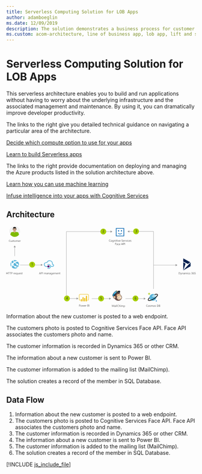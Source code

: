 ```yaml
---
title: Serverless Computing Solution for LOB Apps
author: adamboeglin
ms.date: 12/09/2019
description: The solution demonstrates a business process for customer onboarding. This serverless architecture enables you to build and run applications without having to worry about the underlying infrastructure and the associated management and maintenance. By using it, you can dramatically improve developer productivity.
ms.custom: acom-architecture, line of business app, lob app, lift and shift cloud strategy, cloud migration, cloud innovation, lift and shift solution, lift and shift strategy, interactive-diagram
---
```

# Serverless Computing Solution for LOB Apps

This serverless architecture enables you to build and run applications without having to worry about the underlying infrastructure and the associated management and maintenance. By using it, you can dramatically improve developer productivity.


The links to the right give you detailed technical guidance on navigating a particular area of the architecture.

[Decide which compute option to use for your apps](https://docs.microsoft.com/en-us/azure/architecture/guide/technology-choices/compute-overview/)

[Learn to build Serverless apps](https://docs.microsoft.com/en-us/azure/azure-functions/)


The links to the right provide documentation on deploying and managing the Azure products listed in the solution architecture above.

[Learn how you can use machine learning](https://docs.microsoft.com/en-us/azure/machine-learning/preview/)

[Infuse intelligence into your apps with Cognitive Services](https://docs.microsoft.com/en-us/azure/#pivot=products&panel=cognitive)


## Architecture

<svg class="architecture-diagram" aria-labelledby="onboarding-customers-with-a-cloud-native-serverless-architecture" height="405" viewbox="0 0 942 405" width="942" xmlns="https://www.w3.org/2000/svg"><title id="onboarding-customers-with-a-cloud-native-serverless-architecture">Customer onboarding process powered by a serverless architecture</title><desc>This serverless architecture enables you to build and run applications without having to worry about the underlying infrastructure and the associated management and maintenance. By using it, you can dramatically improve developer productivity.</desc><g fill="none" fill-rule="evenodd"><path d="M46.9653 105.8066l-5.235-9.067-5.237 9.067h4.487v43.143h1.5v-43.143z" fill="#969696"></path><path d="M6.2208 229.4976v4.299h-5.072v-4.299h-1.149v9.803h1.149v-4.471h5.072v4.471h1.148v-9.803zM15.7363 230.5366h-2.83v8.764h-1.149v-8.764h-2.823v-1.039h6.802zM23.3232 230.5366h-2.83v8.764h-1.149v-8.764h-2.823v-1.039h6.802zM26.0098 230.5366v4.02h1.203c.793 0 1.398-.182 1.815-.544.417-.362.626-.874.626-1.535 0-1.294-.766-1.941-2.297-1.941h-1.347zm0 5.059v3.705h-1.148v-9.803h2.693c1.048 0 1.86.255 2.437.766.577.51.865 1.23.865 2.16 0 .929-.321 1.691-.961 2.283-.64.592-1.505.889-2.594.889h-1.292zM40.0371 233.435c-.196-.15-.479-.226-.848-.226-.478 0-.878.226-1.199.677-.322.451-.482 1.067-.482 1.846v3.568h-1.121v-7h1.121v1.443h.027c.16-.493.403-.876.731-1.152.329-.276.695-.414 1.101-.414.292 0 .515.032.67.096v1.162zM45.3535 235.1303c-.004-.647-.161-1.151-.468-1.511-.308-.36-.735-.54-1.282-.54-.529 0-.978.189-1.347.568-.369.378-.597.872-.683 1.483h3.78zm1.148.95h-4.942c.018.779.228 1.381.629 1.805.401.424.953.636 1.654.636.789 0 1.513-.26 2.174-.78v1.053c-.615.447-1.429.67-2.44.67-.989 0-1.766-.318-2.331-.954-.565-.635-.848-1.53-.848-2.683 0-1.089.309-1.976.926-2.662.618-.686 1.384-1.029 2.301-1.029.916 0 1.624.296 2.125.889.502.592.752 1.415.752 2.467v.588zM53.0508 236.1489v-1.019c0-.574-.188-1.059-.564-1.456-.376-.396-.853-.594-1.432-.594-.674 0-1.208.249-1.6.748-.392.499-.588 1.202-.588 2.109 0 .807.189 1.439.568 1.897.378.458.866.687 1.463.687.656 0 1.179-.225 1.569-.673.389-.449.584-1.015.584-1.699zm1.121 6.371h-1.121v-4.423h-.027c-.488.912-1.285 1.367-2.393 1.367-.879 0-1.585-.313-2.116-.94-.53-.626-.796-1.479-.796-2.56 0-1.162.291-2.09.875-2.785.583-.695 1.367-1.043 2.352-1.043.957 0 1.649.379 2.078 1.135h.027v-.971h1.121v10.22zM62.1016 239.3003h-1.121v-1.107h-.027c-.465.847-1.185 1.271-2.161 1.271-1.668 0-2.502-.994-2.502-2.98v-4.184h1.115v4.006c0 1.476.565 2.215 1.695 2.215.547 0 .997-.202 1.35-.605.353-.404.53-.931.53-1.583v-4.033h1.121v7zM68.8418 235.1303c-.004-.647-.161-1.151-.468-1.511-.308-.36-.735-.54-1.282-.54-.529 0-.978.189-1.347.568-.369.378-.597.872-.683 1.483h3.78zm1.148.95h-4.942c.018.779.228 1.381.629 1.805.401.424.953.636 1.654.636.789 0 1.513-.26 2.174-.78v1.053c-.615.447-1.429.67-2.44.67-.989 0-1.766-.318-2.331-.954-.565-.635-.848-1.53-.848-2.683 0-1.089.309-1.976.926-2.662.618-.686 1.384-1.029 2.301-1.029.916 0 1.624.296 2.125.889.502.592.752 1.415.752 2.467v.588zM71.2617 239.0473v-1.203c.611.451 1.283.677 2.017.677.984 0 1.476-.328 1.476-.985 0-.187-.042-.345-.126-.475-.085-.13-.199-.245-.342-.345-.144-.1-.312-.19-.506-.27-.194-.08-.402-.163-.625-.25-.311-.123-.582-.247-.817-.372-.235-.126-.431-.267-.588-.424-.157-.157-.276-.336-.356-.537-.079-.2-.119-.435-.119-.704 0-.328.075-.618.225-.871.151-.253.351-.465.602-.636.25-.171.536-.3.858-.386.321-.087.653-.13.994-.13.606 0 1.149.105 1.627.314v1.135c-.515-.337-1.107-.506-1.777-.506-.21 0-.399.024-.567.072-.169.048-.314.115-.434.202-.121.086-.215.19-.281.311-.066.12-.099.254-.099.4 0 .182.033.335.099.458s.163.232.291.328c.127.095.282.182.465.259.182.078.389.162.622.253.31.119.588.241.834.366.246.126.455.267.629.424.173.157.306.338.399.543.094.206.141.449.141.732 0 .346-.077.647-.229.902-.153.256-.357.468-.612.636-.256.168-.55.294-.882.376-.333.082-.681.123-1.046.123-.72 0-1.344-.139-1.873-.417M80.873 239.2319c-.264.146-.613.219-1.046.219-1.226 0-1.839-.684-1.839-2.051v-4.143h-1.203v-.957h1.203v-1.709l1.121-.362v2.071h1.764v.957h-1.764v3.945c0 .469.08.804.24 1.005.159.2.423.3.793.3.282 0 .526-.077.731-.232v.957zM169.0093 235.52l-1.538-4.177c-.05-.136-.1-.355-.15-.656h-.028c-.045.278-.098.497-.157.656l-1.524 4.177h3.397zm2.687 3.78h-1.272l-1.039-2.748h-4.156l-.978 2.748h-1.278l3.76-9.802h1.189l3.774 9.802zM174.2866 230.5366v4.02h1.203c.793 0 1.398-.182 1.815-.544.417-.362.626-.874.626-1.535 0-1.294-.766-1.941-2.297-1.941h-1.347zm0 5.059v3.705h-1.148v-9.803h2.693c1.048 0 1.86.255 2.437.766.577.51.865 1.23.865 2.16 0 .929-.321 1.691-.961 2.283-.64.592-1.505.889-2.594.889h-1.292zM180.979 239.3h1.148v-9.803h-1.148zM198.3286 239.3003h-1.121v-4.02c0-.774-.12-1.335-.359-1.681-.239-.346-.642-.52-1.207-.52-.478 0-.885.219-1.22.657-.335.437-.502.961-.502 1.572v3.992h-1.121v-4.156c0-1.377-.531-2.065-1.593-2.065-.492 0-.898.206-1.217.619-.319.413-.478.949-.478 1.61v3.992h-1.121v-7h1.121v1.107h.027c.497-.847 1.221-1.271 2.174-1.271.478 0 .895.133 1.251.4.355.266.599.616.731 1.049.52-.966 1.295-1.449 2.324-1.449 1.541 0 2.311.95 2.311 2.851v4.313zM204.3374 235.7593l-1.688.232c-.52.073-.912.202-1.176.387-.264.184-.397.511-.397.981 0 .341.122.621.366.837.244.216.568.325.974.325.556 0 1.015-.195 1.378-.585.362-.389.543-.883.543-1.48v-.697zm1.121 3.541h-1.121v-1.094h-.027c-.488.839-1.206 1.258-2.154 1.258-.697 0-1.243-.184-1.637-.554-.394-.369-.591-.859-.591-1.469 0-1.308.77-2.069 2.31-2.284l2.099-.294c0-1.189-.481-1.784-1.442-1.784-.844 0-1.604.287-2.284.862v-1.149c.688-.437 1.481-.656 2.379-.656 1.645 0 2.468.871 2.468 2.611v4.553zM213.3813 239.3003h-1.121v-3.992c0-1.486-.543-2.229-1.627-2.229-.561 0-1.024.211-1.391.633-.367.421-.55.953-.55 1.596v3.992h-1.122v-7h1.122v1.162h.027c.529-.884 1.294-1.326 2.297-1.326.765 0 1.351.247 1.757.742.405.494.608 1.209.608 2.143v4.279zM219.3833 235.7593l-1.688.232c-.52.073-.912.202-1.176.387-.264.184-.397.511-.397.981 0 .341.122.621.366.837.244.216.568.325.974.325.556 0 1.015-.195 1.378-.585.362-.389.543-.883.543-1.48v-.697zm1.121 3.541h-1.121v-1.094h-.027c-.488.839-1.206 1.258-2.154 1.258-.697 0-1.243-.184-1.637-.554-.394-.369-.591-.859-.591-1.469 0-1.308.77-2.069 2.31-2.284l2.099-.294c0-1.189-.481-1.784-1.442-1.784-.844 0-1.604.287-2.284.862v-1.149c.688-.437 1.481-.656 2.379-.656 1.645 0 2.468.871 2.468 2.611v4.553zM227.4702 236.1352v-1.032c0-.556-.188-1.032-.564-1.429-.376-.396-.844-.595-1.405-.595-.693 0-1.235.252-1.627.756-.392.503-.588 1.209-.588 2.115 0 .78.188 1.403.564 1.87.376.467.874.701 1.494.701.629 0 1.141-.223 1.535-.67.394-.447.591-1.019.591-1.716zm1.121 2.604c0 2.571-1.23 3.856-3.691 3.856-.866 0-1.623-.164-2.27-.492v-1.121c.789.437 1.541.656 2.256.656 1.723 0 2.584-.916 2.584-2.748v-.766h-.027c-.534.893-1.336 1.34-2.407 1.34-.87 0-1.571-.311-2.102-.933-.53-.622-.796-1.457-.796-2.505 0-1.19.286-2.136.858-2.837.572-.702 1.354-1.053 2.348-1.053.943 0 1.643.378 2.099 1.135h.027v-.971h1.121v6.439zM235.3384 235.1303c-.004-.647-.161-1.151-.468-1.511-.308-.36-.735-.54-1.282-.54-.529 0-.978.189-1.347.568-.369.378-.597.872-.683 1.483h3.78zm1.148.95h-4.942c.018.779.228 1.381.629 1.805.401.424.953.636 1.654.636.789 0 1.513-.26 2.174-.78v1.053c-.615.447-1.429.67-2.44.67-.989 0-1.766-.318-2.331-.954-.565-.635-.848-1.53-.848-2.683 0-1.089.309-1.976.926-2.662.618-.686 1.384-1.029 2.301-1.029.916 0 1.624.296 2.125.889.502.592.752 1.415.752 2.467v.588zM248.1216 239.3003h-1.121v-4.02c0-.774-.12-1.335-.359-1.681-.239-.346-.642-.52-1.207-.52-.478 0-.885.219-1.22.657-.335.437-.502.961-.502 1.572v3.992h-1.121v-4.156c0-1.377-.531-2.065-1.593-2.065-.492 0-.898.206-1.217.619-.319.413-.478.949-.478 1.61v3.992h-1.121v-7h1.121v1.107h.027c.497-.847 1.221-1.271 2.174-1.271.478 0 .895.133 1.251.4.355.266.599.616.731 1.049.52-.966 1.295-1.449 2.324-1.449 1.541 0 2.311.95 2.311 2.851v4.313zM254.7183 235.1303c-.004-.647-.161-1.151-.468-1.511-.308-.36-.735-.54-1.282-.54-.529 0-.978.189-1.347.568-.369.378-.597.872-.683 1.483h3.78zm1.148.95h-4.942c.018.779.228 1.381.629 1.805.401.424.953.636 1.654.636.789 0 1.513-.26 2.174-.78v1.053c-.615.447-1.429.67-2.44.67-.989 0-1.766-.318-2.331-.954-.565-.635-.848-1.53-.848-2.683 0-1.089.309-1.976.926-2.662.618-.686 1.384-1.029 2.301-1.029.916 0 1.624.296 2.125.889.502.592.752 1.415.752 2.467v.588zM263.3726 239.3003h-1.121v-3.992c0-1.486-.543-2.229-1.627-2.229-.561 0-1.024.211-1.391.633-.367.421-.55.953-.55 1.596v3.992h-1.122v-7h1.122v1.162h.027c.529-.884 1.294-1.326 2.297-1.326.765 0 1.351.247 1.757.742.405.494.608 1.209.608 2.143v4.279zM268.7319 239.2319c-.264.146-.613.219-1.046.219-1.226 0-1.839-.684-1.839-2.051v-4.143h-1.203v-.957h1.203v-1.709l1.121-.362v2.071h1.764v.957h-1.764v3.945c0 .469.08.804.24 1.005.159.2.423.3.793.3.282 0 .526-.077.731-.232v.957z" fill="#525252"></path><path d="M54.5518 206.769c-3.796 2.95-8.42 4.417-12.819 4.417-6.314 0-12.612-2.934-16.597-8.195-7.143-9.248-5.469-22.48 3.778-29.416 3.779-2.933 8.403-4.399 12.819-4.399 6.298 0 12.594 2.933 16.597 8.177 7.143 9.248 5.451 22.48-3.778 29.416" fill="#59B4D9"></path><path d="M50.5483 193.9502c1.691 1.898 4.417 2.312 6.521.845 0-.206 0-.206.208-.414 2.105 1.467 3.364 2.519 4.192 2.934.225-.622.432-1.261.639-1.674-.846-.639-2.105-1.691-3.572-2.95.414-1.467.207-2.933-.638-4.4-1.467-1.691-3.986-2.105-5.883-1.052-2.088-1.898-4.607-4.209-6.918-6.522 7.555-4.192 13.024-3.571 13.024-3.571-.844-1.259-1.896-2.311-2.949-3.14-3.364-.431-8.401-.431-14.078 2.519-1.881-1.898-3.778-4.003-5.884-6.314-.828.224-1.88.637-2.725 1.052 1.466 2.312 3.364 4.831 5.676 7.143-1.898 1.483-4.003 3.157-5.884 5.055-.207.413-.43.621-.637.828-1.26-.207-2.312-.207-3.572.224-1.88-4.002-1.673-7.367-1.466-9.041-.846.846-1.467 1.674-2.105 2.727-.621 2.105-.621 5.037.845 8.401-1.69 2.312-1.898 5.469 0 7.781 0 .208.207.414.414.621-.828 2.536-1.259 5.055-1.259 7.367.207.207.207.414.431.622 1.035 1.259 2.312 2.518 3.348 3.364 0-2.312.223-5.676 1.483-9.455 1.053 0 2.088-.207 2.933-.638.638.638 1.259 1.053 1.69 1.484 2.089 1.673 4.193 2.933 6.297 3.985-.206 1.052 0 2.105.622 2.95 1.483 1.881 4.209 2.088 5.883.828.431-.414.845-.621 1.052-1.052 3.158.638 6.09.845 8.195.845.431 0 1.898-2.105 2.743-3.364-1.276.207-5.262.845-10.3-.621-.207-.638-.43-1.26-.845-1.691-1.258-1.88-3.778-2.088-5.468-1.052-1.882-.828-3.779-2.088-5.867-3.779-.223-.206-.638-.621-1.052-.845 1.26-1.881 1.26-4.399.207-6.297.207-.414.622-.621.845-.846 1.881-1.673 3.779-3.139 5.452-4.399l-.206-.207.206.207c2.519 2.519 5.469 4.831 7.988 6.711-.639 1.484-.639 3.365.414 4.831" fill="#FFF"></path><path d="M207.3848 199.1054h-8.9c-4.4 0-8-3.6-8-8.1s3.4-8.1 8-8.1c.799 0 1.7.2 2.7.3l1.7.5.5-1.7c1.6-5.2 6.6-8.4 12.3-8.4 6.9 0 12.2 5.3 12.2 12.2 0 1.1-.2 2.2-.5 3.3l-.7 2.5 2.7-.3h.5c2 0 3.6 1.7 3.6 3.6 0 1.9-1.4 3.3-3.1 3.6h-8.9c-.3-2.5-1.6-4.7-3.3-6.4-2.2-2.2-5.2-3.5-8.3-3.5-2.2 0-4.4.6-6.101 1.7l1.901 3c1.4-.8 2.8-1.1 4.4-1.1 2.199 0 4.4.8 5.8 2.5 1.6 1.6 2.5 3.6 2.5 5.8 0 2.2-.8 4.4-2.5 5.8-1.601 1.7-3.601 2.5-5.8 2.5-1.6 0-3.1-.5-4.4-1.4l-1.901 3c1.901 1.1 4.101 1.9 6.101 1.9 3.1 0 6.1-1.1 8.3-3.4 1.9-1.9 3-4.4 3.3-7h9.299c3.601-.3 6.301-3.4 6.301-7.2 0-3-2.801-5.8-6.1-6.4.2-.6.2-.9.2-1.9 0-8.8-6.2-15.8-16.1-15.8-6.301 0-11.9 3.6-14.2 9.4-.8 0-1.4-.3-2.3-.3-6.5-.1-11.7 4.9-11.7 11.3 0 6.3 5.2 11.3 11.399 11.3h9.801l-.7-3.2z" fill="#59B4D9"></path><path d="M209.6846 194.8056c3.093 0 5.6 2.507 5.6 5.6 0 3.093-2.507 5.6-5.6 5.6-3.093 0-5.6-2.507-5.6-5.6 0-3.093 2.507-5.6 5.6-5.6" fill="#68217A"></path><path d="M517.9858 76.9262c-.725.383-1.627.574-2.707.574-1.395 0-2.511-.449-3.35-1.346-.838-.898-1.257-2.076-1.257-3.535 0-1.568.471-2.834 1.415-3.8.943-.967 2.139-1.45 3.588-1.45.93 0 1.7.135 2.311.404v1.223c-.702-.392-1.477-.588-2.324-.588-1.126 0-2.038.376-2.738 1.128-.7.752-1.049 1.757-1.049 3.015 0 1.194.327 2.146.981 2.854.653.709 1.511 1.063 2.573 1.063.985 0 1.837-.219 2.557-.656v1.114zM522.8394 71.1157c-.72 0-1.29.245-1.709.735-.419.49-.629 1.165-.629 2.027 0 .829.212 1.483.636 1.962.424.478.991.717 1.702.717.725 0 1.282-.234 1.671-.704.39-.469.585-1.137.585-2.003 0-.875-.195-1.549-.585-2.023-.389-.474-.946-.711-1.671-.711m-.082 6.385c-1.035 0-1.86-.327-2.478-.981-.618-.654-.926-1.521-.926-2.601 0-1.176.321-2.095.964-2.755.642-.661 1.51-.991 2.604-.991 1.043 0 1.858.321 2.444.964.585.642.878 1.533.878 2.672 0 1.117-.315 2.011-.946 2.683-.632.673-1.478 1.009-2.54 1.009M532.8882 74.1714v-1.032c0-.556-.188-1.032-.564-1.429-.376-.396-.844-.595-1.405-.595-.693 0-1.235.252-1.627.756-.392.503-.588 1.209-.588 2.115 0 .78.188 1.403.564 1.87.376.467.874.701 1.494.701.629 0 1.141-.223 1.535-.67.394-.447.591-1.019.591-1.716zm1.121 2.604c0 2.571-1.23 3.856-3.691 3.856-.866 0-1.623-.164-2.27-.492v-1.121c.789.437 1.541.656 2.256.656 1.723 0 2.584-.916 2.584-2.748v-.766h-.027c-.534.893-1.336 1.34-2.407 1.34-.87 0-1.571-.311-2.102-.933-.53-.622-.796-1.457-.796-2.505 0-1.19.286-2.136.858-2.837.572-.702 1.354-1.053 2.348-1.053.943 0 1.643.378 2.099 1.135h.027v-.971h1.121v6.439zM542.0894 77.3364h-1.121v-3.992c0-1.486-.543-2.229-1.627-2.229-.561 0-1.024.211-1.391.633-.367.421-.55.953-.55 1.596v3.992h-1.122v-7h1.122v1.162h.027c.529-.884 1.294-1.326 2.297-1.326.765 0 1.351.247 1.757.742.405.494.608 1.209.608 2.143v4.279zM544.202 77.336h1.121v-7h-1.121v7zm.574-8.777c-.201 0-.372-.068-.513-.205-.141-.137-.212-.31-.212-.52 0-.209.071-.383.212-.523.141-.139.312-.208.513-.208.205 0 .379.069.523.208.143.14.215.314.215.523 0 .201-.072.372-.215.513-.144.141-.318.212-.523.212zM550.8394 77.268c-.264.146-.613.219-1.046.219-1.226 0-1.839-.684-1.839-2.051v-4.143h-1.203v-.957h1.203v-1.709l1.121-.362v2.071h1.764v.957h-1.764v3.945c0 .469.08.804.24 1.005.159.2.423.3.793.3.282 0 .526-.077.731-.232v.957zM552.337 77.336h1.121v-7h-1.121v7zm.574-8.777c-.201 0-.372-.068-.513-.205-.141-.137-.212-.31-.212-.52 0-.209.071-.383.212-.523.141-.139.312-.208.513-.208.205 0 .379.069.523.208.143.14.215.314.215.523 0 .201-.072.372-.215.513-.144.141-.318.212-.523.212zM561.23 70.3364l-2.789 7h-1.101l-2.652-7h1.23l1.778 5.086c.132.373.214.7.246.977h.027c.046-.351.119-.667.219-.95l1.859-5.113h1.183zM566.8408 73.1665c-.004-.647-.161-1.151-.468-1.511-.308-.36-.735-.54-1.282-.54-.529 0-.978.189-1.347.568-.369.378-.597.872-.683 1.483h3.78zm1.148.95h-4.942c.018.779.228 1.381.629 1.805.401.424.953.636 1.654.636.789 0 1.513-.26 2.174-.78v1.053c-.615.447-1.429.67-2.44.67-.989 0-1.766-.318-2.331-.954-.565-.635-.848-1.53-.848-2.683 0-1.089.309-1.976.926-2.662.618-.686 1.384-1.029 2.301-1.029.916 0 1.624.296 2.125.889.502.592.752 1.415.752 2.467v.588zM573.2119 76.9399v-1.354c.155.137.341.26.557.37.216.109.444.201.684.276.239.076.479.134.721.175.242.041.465.061.67.061.706 0 1.234-.131 1.582-.393.349-.262.523-.639.523-1.131 0-.264-.058-.495-.174-.691-.116-.195-.277-.375-.482-.536-.205-.162-.448-.317-.728-.465-.28-.148-.582-.304-.906-.468-.342-.174-.66-.349-.957-.527-.296-.177-.553-.373-.772-.588-.219-.214-.391-.457-.516-.728-.126-.271-.188-.588-.188-.953 0-.447.098-.835.294-1.166.195-.33.453-.602.772-.817.319-.214.683-.373 1.09-.478.408-.105.824-.157 1.248-.157.966 0 1.67.116 2.112.348v1.292c-.578-.401-1.322-.601-2.228-.601-.251 0-.502.026-.752.078-.251.053-.474.138-.67.257-.196.118-.356.271-.479.458s-.184.414-.184.683c0 .251.047.468.14.65.093.182.231.348.414.499.182.15.404.296.666.437.262.141.564.297.906.465.351.173.683.356.998.547.314.191.59.403.827.636.237.232.425.489.564.772.139.283.208.606.208.971 0 .483-.094.892-.283 1.227-.189.335-.445.607-.766.817-.321.209-.691.361-1.111.454-.419.094-.861.141-1.326.141-.155 0-.346-.013-.574-.038-.228-.025-.461-.062-.697-.109-.237-.048-.462-.107-.674-.178-.212-.071-.382-.15-.509-.236M585.4346 73.1665c-.004-.647-.161-1.151-.468-1.511-.308-.36-.735-.54-1.282-.54-.529 0-.978.189-1.347.568-.369.378-.597.872-.683 1.483h3.78zm1.148.95h-4.942c.018.779.228 1.381.629 1.805.401.424.953.636 1.654.636.789 0 1.513-.26 2.174-.78v1.053c-.615.447-1.429.67-2.44.67-.989 0-1.766-.318-2.331-.954-.565-.635-.848-1.53-.848-2.683 0-1.089.309-1.976.926-2.662.618-.686 1.384-1.029 2.301-1.029.916 0 1.624.296 2.125.889.502.592.752 1.415.752 2.467v.588zM591.9287 71.4712c-.196-.15-.479-.226-.848-.226-.478 0-.878.226-1.199.677-.322.451-.482 1.067-.482 1.846v3.568h-1.121v-7h1.121v1.443h.027c.16-.493.403-.876.731-1.152.329-.276.695-.414 1.101-.414.292 0 .515.032.67.096v1.162zM599.2085 70.3364l-2.789 7h-1.101l-2.652-7h1.23l1.778 5.086c.132.373.214.7.246.977h.027c.046-.351.119-.667.219-.95l1.859-5.113h1.183zM600.412 77.336h1.121v-7h-1.121v7zm.574-8.777c-.201 0-.372-.068-.513-.205-.141-.137-.212-.31-.212-.52 0-.209.071-.383.212-.523.141-.139.312-.208.513-.208.205 0 .379.069.523.208.143.14.215.314.215.523 0 .201-.072.372-.215.513-.144.141-.318.212-.523.212zM608.5737 77.0151c-.538.324-1.176.485-1.914.485-.998 0-1.804-.324-2.417-.974-.612-.649-.919-1.491-.919-2.526 0-1.152.331-2.079.991-2.778.661-.7 1.543-1.05 2.646-1.05.615 0 1.157.114 1.627.342v1.148c-.52-.364-1.076-.546-1.668-.546-.716 0-1.303.256-1.761.769-.458.512-.687 1.186-.687 2.02 0 .82.216 1.467.646 1.941.431.474 1.009.711 1.733.711.611 0 1.185-.203 1.723-.608v1.066zM614.7466 73.1665c-.004-.647-.161-1.151-.468-1.511-.308-.36-.735-.54-1.282-.54-.529 0-.978.189-1.347.568-.369.378-.597.872-.683 1.483h3.78zm1.148.95h-4.942c.018.779.228 1.381.629 1.805.401.424.953.636 1.654.636.789 0 1.513-.26 2.174-.78v1.053c-.615.447-1.429.67-2.44.67-.989 0-1.766-.318-2.331-.954-.565-.635-.848-1.53-.848-2.683 0-1.089.309-1.976.926-2.662.618-.686 1.384-1.029 2.301-1.029.916 0 1.624.296 2.125.889.502.592.752 1.415.752 2.467v.588zM617.1665 77.0835v-1.203c.611.451 1.283.677 2.017.677.984 0 1.476-.328 1.476-.985 0-.187-.042-.345-.126-.475-.085-.13-.199-.245-.342-.345-.144-.1-.312-.19-.506-.27-.194-.08-.402-.163-.625-.25-.311-.123-.582-.247-.817-.372-.235-.126-.431-.267-.588-.424-.157-.157-.276-.336-.356-.537-.079-.2-.119-.435-.119-.704 0-.328.075-.618.225-.871.151-.253.351-.465.602-.636.25-.171.536-.3.858-.386.321-.087.653-.13.994-.13.606 0 1.149.105 1.627.314v1.135c-.515-.337-1.107-.506-1.777-.506-.21 0-.399.024-.567.072-.169.048-.314.115-.434.202-.121.086-.215.19-.281.311-.066.12-.099.254-.099.4 0 .182.033.335.099.458s.163.232.291.328c.127.095.282.182.465.259.182.078.389.162.622.253.31.119.588.241.834.366.246.126.455.267.629.424.173.157.306.338.399.543.094.206.141.449.141.732 0 .346-.077.647-.229.902-.153.256-.357.468-.612.636-.256.168-.55.294-.882.376-.333.082-.681.123-1.046.123-.72 0-1.344-.139-1.873-.417M546.6426 85.3725h-3.828v3.391h3.541v1.032h-3.541v4.341h-1.149v-9.803h4.977zM551.7231 90.5952l-1.688.232c-.52.073-.912.202-1.176.387-.264.184-.397.511-.397.981 0 .341.122.621.366.837.244.216.568.325.974.325.556 0 1.015-.195 1.378-.585.362-.389.543-.883.543-1.48v-.697zm1.121 3.541h-1.121v-1.094h-.027c-.488.839-1.206 1.258-2.154 1.258-.697 0-1.243-.184-1.637-.554-.394-.369-.591-.859-.591-1.469 0-1.308.77-2.069 2.31-2.284l2.099-.294c0-1.189-.481-1.784-1.442-1.784-.844 0-1.604.287-2.284.862v-1.149c.688-.437 1.481-.656 2.379-.656 1.645 0 2.468.871 2.468 2.611v4.553zM559.728 93.8149c-.538.324-1.176.485-1.914.485-.998 0-1.804-.324-2.417-.974-.612-.649-.919-1.491-.919-2.526 0-1.152.331-2.079.991-2.778.661-.7 1.543-1.05 2.646-1.05.615 0 1.157.114 1.627.342v1.148c-.52-.364-1.076-.546-1.668-.546-.716 0-1.303.256-1.761.769-.458.512-.687 1.186-.687 2.02 0 .82.216 1.467.646 1.941.431.474 1.009.711 1.733.711.611 0 1.185-.203 1.723-.608v1.066zM565.9009 89.9663c-.004-.647-.161-1.151-.468-1.511-.308-.36-.735-.54-1.282-.54-.529 0-.978.189-1.347.568-.369.378-.597.872-.683 1.483h3.78zm1.148.95h-4.942c.018.779.228 1.381.629 1.805.401.424.953.636 1.654.636.789 0 1.513-.26 2.174-.78v1.053c-.615.447-1.429.67-2.44.67-.989 0-1.766-.318-2.331-.954-.565-.635-.848-1.53-.848-2.683 0-1.089.309-1.976.926-2.662.618-.686 1.384-1.029 2.301-1.029.916 0 1.624.296 2.125.889.502.592.752 1.415.752 2.467v.588zM577.6313 90.3559l-1.538-4.177c-.05-.136-.1-.355-.15-.656h-.028c-.045.278-.098.497-.157.656l-1.524 4.177h3.397zm2.687 3.78h-1.272l-1.039-2.748h-4.156l-.978 2.748h-1.278l3.76-9.802h1.189l3.774 9.802zM582.9087 85.3725v4.02h1.203c.793 0 1.398-.182 1.815-.544.417-.362.626-.874.626-1.535 0-1.294-.766-1.941-2.297-1.941h-1.347zm0 5.059v3.705h-1.148v-9.803h2.693c1.048 0 1.86.255 2.437.766.577.51.865 1.23.865 2.16 0 .929-.321 1.691-.961 2.283-.64.592-1.505.889-2.594.889h-1.292zM589.602 94.136h1.148v-9.803h-1.148zM363.4043 390.811v4.02h1.203c.793 0 1.398-.182 1.815-.544.417-.362.626-.874.626-1.535 0-1.294-.766-1.941-2.297-1.941h-1.347zm0 5.059v3.705h-1.148v-9.803h2.693c1.048 0 1.86.255 2.437.766.577.51.865 1.23.865 2.16 0 .929-.321 1.691-.961 2.283-.64.592-1.505.889-2.594.889h-1.292zM372.436 393.354c-.72 0-1.29.245-1.709.735-.419.49-.629 1.165-.629 2.027 0 .829.212 1.483.636 1.962.424.478.991.717 1.702.717.725 0 1.282-.234 1.671-.704.39-.469.585-1.137.585-2.003 0-.875-.195-1.549-.585-2.023-.389-.474-.946-.711-1.671-.711m-.082 6.385c-1.035 0-1.86-.327-2.478-.981-.618-.654-.926-1.521-.926-2.601 0-1.176.321-2.095.964-2.755.642-.661 1.51-.991 2.604-.991 1.043 0 1.858.321 2.444.964.585.642.878 1.533.878 2.672 0 1.117-.315 2.011-.946 2.683-.632.673-1.478 1.009-2.54 1.009M386.4497 392.5747l-2.099 7h-1.162l-1.442-5.011c-.055-.191-.091-.407-.109-.649h-.028c-.014.164-.061.376-.143.636l-1.566 5.024h-1.121l-2.119-7h1.176l1.449 5.264c.045.159.078.369.096.629h.054c.014-.201.055-.415.123-.643l1.614-5.25h1.025l1.449 5.277c.046.169.08.379.103.629h.054c.01-.177.048-.387.117-.629l1.422-5.277h1.107zM392.1699 395.4048c-.004-.647-.161-1.151-.468-1.511-.308-.36-.735-.54-1.282-.54-.529 0-.978.189-1.347.568-.369.378-.597.872-.683 1.483h3.78zm1.148.95h-4.942c.018.779.228 1.381.629 1.805.401.424.953.636 1.654.636.789 0 1.513-.26 2.174-.78v1.053c-.615.447-1.429.67-2.44.67-.989 0-1.766-.318-2.331-.954-.565-.635-.848-1.53-.848-2.683 0-1.089.309-1.976.926-2.662.618-.686 1.384-1.029 2.301-1.029.916 0 1.624.296 2.125.889.502.592.752 1.415.752 2.467v.588zM398.6641 393.7094c-.196-.15-.479-.226-.848-.226-.478 0-.878.226-1.199.677-.322.451-.482 1.067-.482 1.846v3.568h-1.121v-7h1.121v1.443h.027c.16-.493.403-.876.731-1.152.329-.276.695-.414 1.101-.414.292 0 .515.032.67.096v1.162zM405.0146 395.0083v3.527h1.559c.674 0 1.197-.159 1.568-.478.372-.319.558-.757.558-1.313 0-1.157-.789-1.736-2.366-1.736h-1.319zm0-4.197v3.165h1.176c.629 0 1.123-.152 1.483-.455.36-.303.54-.73.54-1.282 0-.952-.626-1.428-1.88-1.428h-1.319zm-1.148 8.763v-9.802h2.789c.847 0 1.52.207 2.016.622.497.414.745.954.745 1.62 0 .556-.15 1.039-.451 1.449-.301.41-.715.702-1.244.875v.027c.661.078 1.189.328 1.586.749.396.421.595.97.595 1.644 0 .838-.301 1.518-.903 2.037-.601.52-1.36.779-2.276.779h-2.857zM411.892 399.575h1.148v-9.803h-1.148z" fill="#525252"></path><path d="M404.6182 369.2197h-.986v-1.966h.986c2.084 0 3.782-1.698 3.782-3.782v-20.088c0-2.084-1.698-3.782-3.782-3.782h-37.253c-2.086 0-3.784 1.698-3.784 3.782v20.086c0 2.084 1.698 3.782 3.784 3.782h.983v1.966h-.983c-3.171.002-5.75-2.575-5.75-5.746v-20.088c0-3.169 2.579-5.749 5.75-5.749h37.253c3.171 0 5.748 2.58 5.748 5.749v20.086c0 3.173-2.577 5.75-5.748 5.75" fill="#EDBD11"></path><path d="M373.4043 374.1255c1.472 0 2.67-1.194 2.67-2.669l-.002-6.153c0-1.473-1.196-2.669-2.67-2.669-1.473.002-2.669 1.196-2.669 2.671l.002 6.151c.002 1.477 1.196 2.669 2.669 2.669M381.7949 374.1255c1.473 0 2.669-1.194 2.669-2.669l-.002-15.794c0-1.476-1.194-2.669-2.667-2.669-1.476 0-2.67 1.195-2.67 2.669l.001 15.794c0 1.475 1.197 2.669 2.669 2.669M398.5791 374.0483c1.472 0 2.669-1.194 2.669-2.67l-.002-22.366c0-1.473-1.195-2.669-2.669-2.669-1.473.002-2.67 1.196-2.67 2.669l.002 22.368c.003 1.474 1.197 2.668 2.67 2.668M390.1895 374.1255c1.473 0 2.669-1.194 2.669-2.669l-.002-11.731c0-1.473-1.194-2.669-2.669-2.669-1.473 0-2.669 1.194-2.669 2.669l.002 11.731c0 1.475 1.194 2.669 2.669 2.669" fill="#EDBD11"></path><path d="M535.6567 400.8833h-1.142v-6.576c0-.52.032-1.155.096-1.907h-.027c-.11.441-.208.758-.294.95l-3.35 7.533h-.56l-3.343-7.479c-.096-.218-.194-.553-.294-1.004h-.027c.036.392.054 1.032.054 1.921v6.562h-1.107v-9.803h1.517l3.008 6.836c.233.524.383.916.451 1.176h.041c.196-.538.353-.939.472-1.203l3.069-6.809h1.436v9.803zM541.9731 397.3423l-1.688.232c-.52.073-.912.202-1.176.387-.264.184-.397.511-.397.981 0 .341.122.621.366.837.244.216.568.325.974.325.556 0 1.015-.195 1.378-.585.362-.389.543-.883.543-1.48v-.697zm1.121 3.541h-1.121v-1.094h-.027c-.488.839-1.206 1.258-2.154 1.258-.697 0-1.243-.184-1.637-.554-.394-.369-.591-.859-.591-1.469 0-1.308.77-2.069 2.31-2.284l2.099-.294c0-1.189-.481-1.784-1.442-1.784-.844 0-1.604.287-2.284.862v-1.149c.688-.437 1.481-.656 2.379-.656 1.645 0 2.468.871 2.468 2.611v4.553zM545.207 400.883h1.121v-7h-1.121v7zm.574-8.777c-.201 0-.372-.068-.513-.205-.141-.137-.212-.31-.212-.52 0-.209.071-.383.212-.523.141-.139.312-.208.513-.208.205 0 .379.069.523.208.143.14.215.314.215.523 0 .201-.072.372-.215.513-.144.141-.318.212-.523.212zM548.597 400.883h1.121V390.52h-1.121zM558.8101 400.4731c-.725.383-1.627.574-2.707.574-1.395 0-2.511-.449-3.35-1.346-.838-.898-1.257-2.076-1.257-3.535 0-1.568.471-2.834 1.415-3.8.943-.967 2.139-1.45 3.588-1.45.93 0 1.7.135 2.311.404v1.223c-.702-.392-1.477-.588-2.324-.588-1.126 0-2.038.376-2.738 1.128-.7.752-1.049 1.757-1.049 3.015 0 1.194.327 2.146.981 2.854.653.709 1.511 1.063 2.573 1.063.985 0 1.837-.219 2.557-.656v1.114zM566.4663 400.8833h-1.121v-4.033c0-1.459-.543-2.188-1.627-2.188-.547 0-1.007.211-1.381.633-.373.421-.56.963-.56 1.623v3.965h-1.122v-10.363h1.122v4.525h.027c.537-.884 1.303-1.326 2.297-1.326 1.576 0 2.365.95 2.365 2.851v4.313zM568.579 400.883h1.121v-7h-1.121v7zm.574-8.777c-.201 0-.372-.068-.513-.205-.141-.137-.212-.31-.212-.52 0-.209.071-.383.212-.523.141-.139.312-.208.513-.208.205 0 .379.069.523.208.143.14.215.314.215.523 0 .201-.072.372-.215.513-.144.141-.318.212-.523.212zM581.9087 400.8833h-1.121v-4.02c0-.774-.12-1.335-.359-1.681-.239-.346-.642-.52-1.207-.52-.478 0-.885.219-1.22.657-.335.437-.502.961-.502 1.572v3.992h-1.121v-4.156c0-1.377-.531-2.065-1.593-2.065-.492 0-.898.206-1.217.619-.319.413-.478.949-.478 1.61v3.992h-1.121v-7h1.121v1.107h.027c.497-.847 1.221-1.271 2.174-1.271.478 0 .895.133 1.251.4.355.266.599.616.731 1.049.52-.966 1.295-1.449 2.324-1.449 1.541 0 2.311.95 2.311 2.851v4.313zM585.1489 397.0483v.978c0 .578.188 1.069.564 1.473.376.403.853.605 1.432.605.679 0 1.211-.26 1.596-.78.386-.519.578-1.241.578-2.167 0-.779-.18-1.39-.54-1.832-.36-.442-.848-.663-1.463-.663-.652 0-1.176.227-1.572.68-.397.454-.595 1.022-.595 1.706m.027 2.823h-.027v4.232h-1.121v-10.22h1.121v1.23h.027c.552-.929 1.358-1.394 2.42-1.394.903 0 1.607.313 2.113.94.505.626.758 1.466.758 2.519 0 1.171-.284 2.109-.854 2.813-.57.704-1.349 1.056-2.338 1.056-.907 0-1.606-.392-2.099-1.176" fill="#525252"></path><path d="M569.7754 366.8017v.78h.207v-.563l.169.563h.177l.169-.565v.565h.207v-.78h-.325l-.138.449-.143-.449h-.323zm-.528.187v.593h.226v-.593h.233v-.187h-.689v.187h.23zm5.737-10.693c-.039.128-3.723 14.286-18.195 14.282-12.512-.004-18.442-10.879-18.442-10.879-.912.051-1.792-.093-2.603-.392-3.67-1.348-5.432-5.547-4.165-9.07l-2.018-1.542c-7.814-5.953 14.323-33.195 22.152-27.031.04.032 1.869 1.504 1.869 1.504 2.81-1.707 5.593-2.63 7.857-2.63 1.607 0 2.95.465 3.856 1.445 2.032 2.2 1.301 6.401-1.473 10.654.597.567 1.091 1.337 1.444 2.102.882.68 1.453 1.715 1.738 3.144.316 1.588.381 3.852.581 4.824.748.338.428.182 1.226.58.832.416 1.845.922 2.964 1.999 1.99.499 2.75 2.614 1.586 4.058-.031.039-.172.205-.317.371.034.091.416.71.691 1.968.824.195 1.481.703 1.826 1.439.596 1.441-.577 3.174-.577 3.174z" fill="#684C46"></path><path d="M568.8516 362.52c3.925-3.084 4.61-6.798 4.676-6.926.966-1.158.703-2.3-.572-2.3-.407 0-.713.107-.713.107s.005-1.69-.778-3.006c-.602.677-2.275 2.021-4.47 3.062-2.059.978-4.806 1.834-8.21 1.947-.954.042-1.543-.113-1.875.997-.106.393-.06.976.019 1.145.269.92.971 1.326 1.894 1.541.7.163 1.444.178 1.444.178 6.904.194 12.447-5.191 12.514-5.235.064-.053.117-.115.117-.115s-.061.143-.068.159c-.999 2.242-6.771 6.309-12.518 6.193l-.019.006c-1.333-.005-2.952-.348-3.795-1.392-1.332-1.652-.639-4.398 1.484-4.462.003 0 .49-.011.708-.017 5.256-.162 9.973-2.092 13.349-6.125.464-.577-.054-1.369-1.061-1.394-.009 0-.018-.004-.023-.01-1.194-1.277-2.242-1.729-3.175-2.203-1.956-.997-1.773-.136-2.228-4.969-.123-1.304-.369-3.081-1.514-3.762-.3-.179-.628-.255-.968-.255-.337 0-.501.068-.568.083-.628.139-.983.494-1.429.906-2.112 1.947-3.798 1.418-6.317 1.396-2.365-.021-4.453 1.629-4.852 4.162v.002c-.195 1.326-.07 2.673.137 3.279 0 0-.64-.427-.946-.805.37 2.314 2.482 3.827 2.482 3.827-.332.076-.811.045-.811.045.002.002 1.205.953 2.249 1.285-.271.17-1.648 1.528-2.358 3.398-.664 1.75-.394 3.85-.394 3.85l.577-.86s-.377 1.917.353 3.773c.242-.552.77-1.538.77-1.538s-.084 2.059.908 3.744c.025-.389.173-1.379.173-1.379s.569 1.757 1.882 2.986c2.459 2.182 8.971 2.576 13.926-1.318m-27.552-11.552c.316-.801.475-1.459.475-1.459.36 1.103.545 2.263.473 3.436.298-.398.62-1.147.62-1.147.556 3.276-1.834 6.274-4.984 6.274-2.796 0-5.063-2.386-5.063-5.33s2.267-5.33 5.063-5.33c.725 0 1.414.161 2.037.449 0 0 1.077.543 1.379 3.107" fill="#F5DCBA"></path><path d="M532.3364 348.7368c-.02-.005-1.905-1.389-2.173-1.845-1.586-2.676 1.173-8.175 3.137-11.3 4.853-7.724 12.932-13.819 16.6-12.948l3.768 1.945c-1.463.86-2.878 1.917-3.726 2.62l-.801.673s-2.341 1.576-3.506 2.569c-4.668 3.983-9.264 10.149-10.968 16.101 0 0-1.4.695-2.331 2.185" fill="#0788BF"></path><path d="M549.9014 322.6435c-3.669-.871-11.747 5.225-16.601 12.948l-.003.007.019.003 3.867 3.044c4.246-6.74 9.583-10.215 9.734-10.317l-.614-4.125 1.149-.551 2.304.747-.175-.77.32-.986z" fill="#46B8E3"></path><path d="M553.6689 324.5884l-3.726 2.62-.26.204-3.304-2.699-.075-.51 1.148-.551c.059.019 2.214.718 2.305.747l.039-1.431.105-.325 1.009-.387c.001.001 2.755 2.329 2.759 2.332" fill="#FFD14F"></path><path d="M561.02 322.018c-2.464 0-5.229 1.296-7.352 2.57-.297.175-.592.359-.882.545l-1.11-.93.404 1.401c-.154.105-.302.209-.448.313l-2.294-.701 1.518 1.271c-.347.263-.656.509-.913.721l-3.64-3.005.193 1.347 2.645 2.331s-2.341 1.576-3.506 2.57c-4.667 3.983-9.263 10.149-10.968 16.101l.097-.055c.014-.007.027-.013.04-.021.047-.025.095-.049.142-.073.03-.015.06-.031.092-.045.048-.024.097-.046.145-.067.029-.013.059-.026.087-.038.053-.022.105-.043.158-.063.025-.009.049-.019.073-.027.078-.028.155-.054.231-.077 1.159-.345 2.735-.568 4.581.216.927-2.337 2.033-4.715 3.778-7 1.415-1.853 2.775-3.508 4.408-4.417 3.09-2.904 11.42-5.982 14.089-3.314.631-1.032 1.178-2.009 1.629-3.234 1.115-2.946 1.135-6.319-3.197-6.319" fill="#122030"></path><path d="M550.4463 324.6225l-.545-1.979-.32.986.191.775z" fill="#122030"></path><path d="M556.0605 323.3095c1.346-.62 2.788-1.11 4.171-1.251-1.374.309-3.048 1.021-5.031 2.234-.049.029-4.694 3.163-7.532 5.978-1.546 1.535-7.756 8.982-7.753001 8.976004 1.136001-2.148004 1.884001-3.203004 3.681001-5.462004 1.016-1.279 2.101-2.521 3.21-3.669.373-.386.749-.761 1.127-1.123.144-.138 3.389-3.461 8.127-5.683m16.182 30.09s.005-1.691-.778-3.007c-.602.678-2.275 2.021-4.47 3.063-2.059.978-4.806 1.833-8.21 1.947-.953.041-1.543-.114-1.875.997-.026.096-.042.203-.052.313v.011h-.001c-.003.035-.005.071-.007.107-.003.101-.002.19.002.269l.001.005c0 .006 0 .012.001.018.003.048.007.095.012.139 0 0 .001.005.001.006l.001.008c.022.176.057.258.061.267v.002l.005.015c.272.909.971 1.312 1.889 1.525.7.163 1.444.179 1.444.179 5.633.158 10.36-3.397 11.946-4.736.028-.375.043-.643.03-1.128" fill="#FFF"></path><path d="M539.6475 355.0112c.002-.001.003-.002.004-.003.3-.321.425-.77.353-1.2-.11-.618-.81-.743-1.273-1.222-.007-.008-.015-.016-.021-.024-.008-.008-.016-.016-.023-.025l-.002-.002c-.208-.239-.28-.512-.264-.755.038-.632.598-.81.891-.693 0 0 .346.082.614.456v-.001c-.041-.124-.032-.323-.242-.621-.345-.487-1.135-.983-2.256-.746h.001c-.207.044-.093.019-.296.077-.032.009-.06.018-.086.028-.064.03-.124.051-.18.081-.031.017-.199.093-.401.246-1.259 1.626.874 4.574 3.181 4.404m27.468.458c-.014 0-.031.004-.053.009-.572.133-6.476 2.419-10.206 1.247-.017.204-.011.633.072.82v.001c.565.113 1.28.185 2.109.185 4.91 0 8.448-2.232 8.078-2.262m-.685-11.459c-.555-.398-.576-1.094-.879-4.31-.096-1.025-.27-2.345-.898-3.192-.13-.114-.312-.244-.575-.244-.397-.018-.845.393-1.099.674-.722 1.041-1.41 1.712-2.629 2.292-1.233.559-2.406.761-3.623.723-.892-.028-1.671-.175-2.435-.185-1.417-.022-2.646.437-3.541 1.568-.614.775-.86 1.594-.939 2.57.003.117.009.228.015.332.009.155.025.303.042.442.062.494.152.751.152.751s-.001.007-.002.011c.007.024.015.048.023.069 0 0-.642-.426-.949-.804.31 1.929 1.828 3.301 2.325 3.704.029.023.058.045.086.068.002.001.005.004.007.006.041.032.065.049.065.049-.333.076-.812.044-.812.044.002.002 1.205.954 2.25 1.286 1.386-1.171 2.956-1.621 4.245-1.76.783-.485 1.622-.961 2.525-1.421-.274-1.701 1.235-3.415 3.134-3.579 1.433-.104 2.13.538 2.631 1.224.273-.087.58-.181.923-.282-.013-.01-.028-.022-.042-.036m-10.511 12.127c.254-.94.968-1.685 2.062-1.718.003 0 .49-.012.708-.017 5.256-.162 9.973-2.093 13.349-6.125.463-.577-.054-1.37-1.061-1.394h-.014c-.17.18-.201.509-.482 1-1.027 1.785-2.448 2.601-4.343 3.547-5.807 2.892-8.819 1.546-10.028 3.317-.352.521-.359 1.103-.191 1.39m8.417-11.521c-.801-.571-2.129-.117-2.422.828.462.023.957.374.926.823.328-.317.793-.496 1.246-.487-.217-.351-.107-.956.25-1.164m4.515 17.904c-.674.529-1.376.979-2.094 1.356-1.658-.63-2.675-1.973-2.675-1.973s1.42-.336 3.322-1.303c2.311-1.174 4.472-2.871 6.123-5.006-.067.127-.751 3.842-4.676 6.926" fill="#EABE8D"></path><path d="M549.8281 334.0761c5.45-3.532 10.895-3.938 12.76-2.504v-.001c-.003-.01-.033-.092-.045-.115-.474-1.006-1.578-1.708-2.563-1.99.172.179.422.508.524.703-.743-.51-1.731-.96-2.761-1.173 0 0 .123.088.144.108.205.191.478.493.59.753-.985-.396-2.229-.617-3.295-.412-.015.003-.133.031-.133.031s.138.034.17.043c.353.105.857.321 1.08.616-1.77-.311-3.715.033-4.765.62.135-.006.134-.007.248-.004.386.011 1.164.063 1.49.271-1.116.227-2.73.726-3.599 1.473.153-.017 1.024-.128 1.381-.071-4.785 2.738-6.962 6.877-6.962 6.877 1.41-1.838 3.24-3.607 5.736-5.225m11.595 11.687c-.158.289.035.699.43.916.397.217.846.159 1.004-.13.159-.289-.034-.7-.43-.916-.396-.218-.846-.16-1.004.13m3.165-1.153c-.288-.045-.572.239-.633.634-.062.395.122.752.409.797.288.045.572-.239.634-.634.061-.395-.122-.752-.41-.797m-25.403 7.52c-.108-.085-.158-.158-.187-.27-.044-.204-.022-.323.153-.445.134-.092.242-.136.242-.194.007-.109-.442-.222-.756.087-.261.278-.343.857.073 1.308.463.5 1.182.618 1.295 1.246.014.089.025.188.018.286.001.112-.036.274-.038.284-.139.607-.715 1.186-1.665 1.038-.175-.025-.288-.047-.322.002-.073.102.334.567 1.079.55.729-.015 1.452-.561 1.684-1.381.003-.011.071-.244.077-.452.012-.154.002-.313-.028-.479-.189-1.053-1.236-1.27-1.625-1.58m.166-1.504c.143.113.251.234.333.348.266.377.181.598.29.705.041.038.096.05.153.027.15-.062.224-.302.239-.47v-.001c.038-.403-.175-.855-.457-1.176l-.001-.001c-.173-.2-.4-.387-.67-.538-.271-.151-.585-.265-.931-.319-.596-.092-1.184.026-1.348.076l.001-.001c-.084.025-.189.047-.278.082-.974.38-1.615 1.077-1.9 2v.001c-.105.351-.147.69-.147 1.004 0 .27.031.521.079.745.083.376.251.8.513 1.078l.001.001c.329.356.69.288.536-.043-.037-.091-.236-.465-.262-1.143-.018-.443.044-.904.206-1.325.09-.228.214-.45.374-.649.331-.405.737-.586.785-.612.057-.03.116-.051.181-.081.024-.011.053-.02.086-.029.204-.057.089-.032.296-.076h-.001c.779-.165 1.449.015 1.922.397m18.638-4.439c-.316-.242-.9-.405-1.507-.302-.127.02-.244.059-.36.09-.042.011-.083.025-.122.042-.251.105-.468.219-.679.421-.241.234-.309.451-.24.504.069.054.236-.027.494-.131.866-.36 1.479-.37 2.062-.329.282.019.469.036.513-.041.032-.052-.025-.151-.161-.254m.23-1.183c.106.155.134.273.091.322-.086.1-.391-.036-.843-.211-1.157-.432-2.008-.498-3.517.073-.381.146-.651.258-.781.239-.212-.032-.007-.419.456-.794.93-.743 2.207-.973 3.299-.567.477.177 1.013.527 1.295.938" fill="#9C7356"></path><path d="M562.6875 341.7944c-.008-.375.052-.996.405-1.112h.001c.605-.209 1.405 1.338 1.442 2.713-.478-.24-1.039-.341-1.618-.291-.144-.442-.213-.859-.23-1.31" fill="#684C46"></path><path d="M703.2954 399.8159c-.725.383-1.627.574-2.707.574-1.395 0-2.511-.449-3.35-1.346-.838-.898-1.257-2.076-1.257-3.535 0-1.568.471-2.834 1.415-3.8.943-.967 2.139-1.45 3.588-1.45.93 0 1.7.135 2.311.404v1.223c-.702-.392-1.477-.588-2.324-.588-1.126 0-2.038.376-2.738 1.128-.7.752-1.049 1.757-1.049 3.015 0 1.194.327 2.146.981 2.854.653.709 1.511 1.063 2.573 1.063.985 0 1.837-.219 2.557-.656v1.114zM708.1489 394.0053c-.72 0-1.29.245-1.709.735-.419.49-.629 1.165-.629 2.027 0 .829.212 1.483.636 1.962.424.478.991.717 1.702.717.725 0 1.282-.234 1.671-.704.39-.469.585-1.137.585-2.003 0-.875-.195-1.549-.585-2.023-.389-.474-.946-.711-1.671-.711m-.082 6.385c-1.035 0-1.86-.327-2.478-.981-.618-.654-.926-1.521-.926-2.601 0-1.176.321-2.095.964-2.755.642-.661 1.51-.991 2.604-.991 1.043 0 1.858.321 2.444.964.585.642.878 1.533.878 2.672 0 1.117-.315 2.011-.946 2.683-.632.673-1.478 1.009-2.54 1.009M712.9204 399.9731v-1.203c.611.451 1.283.677 2.017.677.984 0 1.476-.328 1.476-.985 0-.187-.042-.345-.126-.475-.085-.13-.199-.245-.342-.345-.144-.1-.312-.19-.506-.27-.194-.08-.402-.163-.625-.25-.311-.123-.582-.247-.817-.372-.235-.126-.431-.267-.588-.424-.157-.157-.276-.336-.356-.537-.079-.2-.119-.435-.119-.704 0-.328.075-.618.225-.871.151-.253.351-.465.602-.636.25-.171.536-.3.858-.386.321-.087.653-.13.994-.13.606 0 1.149.105 1.627.314v1.135c-.515-.337-1.107-.506-1.777-.506-.21 0-.399.024-.567.072-.169.048-.314.115-.434.202-.121.086-.215.19-.281.311-.066.12-.099.254-.099.4 0 .182.033.335.099.458s.163.232.291.328c.127.095.282.182.465.259.182.078.389.162.622.253.31.119.588.241.834.366.246.126.455.267.629.424.173.157.306.338.399.543.094.206.141.449.141.732 0 .346-.077.647-.229.902-.153.256-.357.468-.612.636-.256.168-.55.294-.882.376-.333.082-.681.123-1.046.123-.72 0-1.344-.139-1.873-.417M729.2241 400.226h-1.121v-4.02c0-.774-.12-1.335-.359-1.681-.239-.346-.642-.52-1.207-.52-.478 0-.885.219-1.22.657-.335.437-.502.961-.502 1.572v3.992h-1.121v-4.156c0-1.377-.531-2.065-1.593-2.065-.492 0-.898.206-1.217.619-.319.413-.478.949-.478 1.61v3.992h-1.121v-7h1.121v1.107h.027c.497-.847 1.221-1.271 2.174-1.271.478 0 .895.133 1.251.4.355.266.599.616.731 1.049.52-.966 1.295-1.449 2.324-1.449 1.541 0 2.311.95 2.311 2.851v4.313zM734.3511 394.0053c-.72 0-1.29.245-1.709.735-.419.49-.629 1.165-.629 2.027 0 .829.212 1.483.636 1.962.424.478.991.717 1.702.717.725 0 1.282-.234 1.671-.704.39-.469.585-1.137.585-2.003 0-.875-.195-1.549-.585-2.023-.389-.474-.946-.711-1.671-.711m-.082 6.385c-1.035 0-1.86-.327-2.478-.981-.618-.654-.926-1.521-.926-2.601 0-1.176.321-2.095.964-2.755.642-.661 1.51-.991 2.604-.991 1.043 0 1.858.321 2.444.964.585.642.878 1.533.878 2.672 0 1.117-.315 2.011-.946 2.683-.632.673-1.478 1.009-2.54 1.009M739.1226 399.9731v-1.203c.611.451 1.283.677 2.017.677.984 0 1.476-.328 1.476-.985 0-.187-.042-.345-.126-.475-.085-.13-.199-.245-.342-.345-.144-.1-.312-.19-.506-.27-.194-.08-.402-.163-.625-.25-.311-.123-.582-.247-.817-.372-.235-.126-.431-.267-.588-.424-.157-.157-.276-.336-.356-.537-.079-.2-.119-.435-.119-.704 0-.328.075-.618.225-.871.151-.253.351-.465.602-.636.25-.171.536-.3.858-.386.321-.087.653-.13.994-.13.606 0 1.149.105 1.627.314v1.135c-.515-.337-1.107-.506-1.777-.506-.21 0-.399.024-.567.072-.169.048-.314.115-.434.202-.121.086-.215.19-.281.311-.066.12-.099.254-.099.4 0 .182.033.335.099.458s.163.232.291.328c.127.095.282.182.465.259.182.078.389.162.622.253.31.119.588.241.834.366.246.126.455.267.629.424.173.157.306.338.399.543.094.206.141.449.141.732 0 .346-.077.647-.229.902-.153.256-.357.468-.612.636-.256.168-.55.294-.882.376-.333.082-.681.123-1.046.123-.72 0-1.344-.139-1.873-.417M750.6206 391.4624v7.725h1.463c1.285 0 2.286-.345 3.001-1.033.715-.688 1.073-1.663 1.073-2.925 0-2.512-1.335-3.767-4.006-3.767h-1.531zm-1.148 8.764v-9.803h2.707c3.454 0 5.181 1.593 5.181 4.778 0 1.513-.479 2.729-1.439 3.647-.959.919-2.243 1.378-3.852 1.378h-2.597zM760.437 395.6596v3.527h1.559c.674 0 1.197-.159 1.568-.478.372-.319.558-.757.558-1.313 0-1.157-.789-1.736-2.366-1.736h-1.319zm0-4.197v3.165h1.176c.629 0 1.123-.152 1.483-.455.36-.303.54-.73.54-1.282 0-.952-.626-1.428-1.88-1.428h-1.319zm-1.148 8.763v-9.802h2.789c.847 0 1.52.207 2.016.622.497.414.745.954.745 1.62 0 .556-.15 1.039-.451 1.449-.301.41-.715.702-1.244.875v.027c.661.078 1.189.328 1.586.749.396.421.595.97.595 1.644 0 .838-.301 1.518-.903 2.037-.601.52-1.36.779-2.276.779h-2.857zM858.75 230.5649v7.725h1.463c1.285 0 2.285-.345 3.001-1.033.716-.688 1.073-1.663 1.073-2.925 0-2.512-1.335-3.767-4.006-3.767h-1.531zm-1.148 8.764v-9.803h2.707c3.454 0 5.181 1.593 5.181 4.778 0 1.513-.479 2.729-1.439 3.647-.959.919-2.243 1.378-3.852 1.378h-2.597zM872.8389 232.3286l-3.22 8.121c-.574 1.449-1.381 2.174-2.42 2.174-.292 0-.535-.03-.731-.089v-1.005c.241.082.463.123.663.123.565 0 .989-.337 1.271-1.011l.561-1.327-2.734-6.986h1.244l1.893 5.387c.023.068.071.246.144.533h.041c.022-.109.068-.283.137-.52l1.989-5.4h1.162zM879.8525 239.3286h-1.121v-3.992c0-1.486-.542-2.229-1.627-2.229-.561 0-1.024.211-1.391.633-.367.421-.55.953-.55 1.596v3.992h-1.122v-7h1.122v1.162h.027c.528-.884 1.294-1.326 2.297-1.326.765 0 1.351.247 1.757.742.405.494.608 1.209.608 2.143v4.279zM885.8545 235.7876l-1.688.232c-.52.073-.912.202-1.176.387-.265.184-.397.511-.397.981 0 .341.122.621.365.837.245.216.57.325.975.325.556 0 1.016-.195 1.377-.585.363-.389.544-.883.544-1.48v-.697zm1.121 3.541h-1.121v-1.094h-.027c-.488.839-1.205 1.258-2.154 1.258-.697 0-1.243-.184-1.636-.554-.395-.369-.592-.859-.592-1.469 0-1.308.77-2.069 2.31-2.284l2.099-.294c0-1.189-.48-1.784-1.442-1.784-.843 0-1.605.287-2.284.862v-1.149c.689-.437 1.482-.656 2.379-.656 1.646 0 2.468.871 2.468 2.611v4.553zM899.0273 239.3286h-1.121v-4.02c0-.774-.119-1.335-.359-1.681-.239-.346-.641-.52-1.207-.52-.478 0-.885.219-1.219.657-.336.437-.503.961-.503 1.572v3.992h-1.121v-4.156c0-1.377-.532-2.065-1.593-2.065-.492 0-.898.206-1.217.619-.319.413-.478.949-.478 1.61v3.992h-1.121v-7h1.121v1.107h.027c.497-.847 1.222-1.271 2.174-1.271.478 0 .895.133 1.251.4.355.266.599.616.731 1.049.52-.966 1.294-1.449 2.324-1.449 1.54 0 2.311.95 2.311 2.851v4.313zM901.147 239.329h1.121v-7h-1.121v7zm.574-8.778c-.2 0-.371-.068-.513-.205-.142-.137-.212-.31-.212-.519 0-.21.07-.384.212-.523s.313-.209.513-.209c.205 0 .379.07.523.209.143.139.215.313.215.523 0 .2-.072.371-.215.512-.144.141-.318.212-.523.212zM909.3086 239.0073c-.538.324-1.176.485-1.914.485-.998 0-1.804-.324-2.416-.974-.613-.649-.92-1.491-.92-2.526 0-1.152.33-2.079.991-2.778.661-.7 1.543-1.05 2.646-1.05.615 0 1.157.114 1.627.342v1.148c-.52-.364-1.076-.546-1.668-.546-.716 0-1.303.256-1.76.769-.459.512-.688 1.186-.688 2.02 0 .82.215 1.467.647 1.941.43.474 1.008.711 1.732.711.611 0 1.185-.203 1.723-.608v1.066zM910.5801 239.0757v-1.203c.61.451 1.283.677 2.017.677.984 0 1.476-.328 1.476-.985 0-.187-.042-.345-.126-.475-.085-.13-.199-.245-.342-.345-.144-.1-.312-.19-.505-.27-.195-.08-.403-.163-.626-.25-.31-.123-.582-.247-.818-.372-.234-.126-.43-.267-.588-.424-.156-.157-.275-.336-.355-.537-.079-.2-.119-.435-.119-.704 0-.328.075-.618.225-.871.151-.253.351-.465.602-.636.251-.171.536-.3.858-.386.321-.087.653-.13.994-.13.607 0 1.149.105 1.627.314v1.135c-.514-.337-1.107-.506-1.777-.506-.21 0-.398.024-.567.072-.169.048-.314.115-.435.202-.12.086-.214.19-.279.311-.067.12-.1.254-.1.4 0 .182.033.335.1.458.065.123.162.232.29.328.128.095.282.182.465.259.182.078.389.162.622.253.309.119.588.241.834.366.246.126.456.267.629.424.172.157.306.338.4.543.093.206.14.449.14.732 0 .346-.077.647-.23.902-.152.256-.356.468-.611.636-.255.168-.549.294-.882.376-.333.082-.682.123-1.046.123-.72 0-1.345-.139-1.873-.417M926.1592 236.5532c0 .442-.083.844-.249 1.207-.167.362-.401.672-.705.929-.303.258-.666.457-1.09.598-.424.141-.891.212-1.401.212-.935 0-1.677-.177-2.229-.533v-1.203c.661.519 1.417.779 2.27.779.341 0 .65-.043.926-.13.276-.086.512-.212.711-.376.198-.164.351-.362.457-.594.108-.233.162-.495.162-.786 0-1.281-.912-1.921-2.735-1.921h-.813v-.951h.772c1.613 0 2.42-.601 2.42-1.804 0-1.112-.615-1.668-1.846-1.668-.692 0-1.341.232-1.948.697v-1.087c.624-.373 1.367-.56 2.229-.56.41 0 .781.057 1.114.17.333.114.617.274.854.479.238.205.42.451.551.738.129.287.195.604.195.95 0 1.29-.652 2.12-1.956 2.489v.027c.333.037.641.117.923.243.283.125.527.288.732.489.205.2.366.436.481.707.117.271.175.571.175.899M933.0293 236.3618c0-.342-.043-.649-.13-.923-.087-.273-.211-.506-.372-.697-.162-.192-.361-.338-.599-.441-.237-.103-.505-.154-.806-.154-.279 0-.535.052-.773.157-.237.105-.442.247-.615.428-.173.18-.309.389-.406.629-.099.239-.148.493-.148.762 0 .337.048.653.144.947.096.293.23.55.403.769.173.218.38.39.618.516.241.125.505.188.797.188.283 0 .54-.054.773-.161.232-.107.43-.256.594-.448.165-.191.292-.42.383-.687.091-.266.137-.561.137-.885m1.148-.144c0 .479-.077.919-.232 1.32-.155.401-.369.747-.643 1.039-.273.291-.599.518-.977.68-.378.162-.788.243-1.231.243-.492 0-.932-.103-1.323-.308-.388-.205-.72-.5-.99-.885-.272-.385-.478-.856-.619-1.412-.142-.556-.212-1.182-.212-1.88 0-.852.095-1.626.284-2.32.189-.695.457-1.29.807-1.785.347-.494.768-.876 1.26-1.145.493-.269 1.041-.403 1.648-.403.675 0 1.217.093 1.627.28v1.06c-.506-.26-1.039-.39-1.6-.39-.437 0-.832.098-1.182.294-.351.196-.652.473-.903.831s-.443.789-.577 1.295c-.135.506-.202 1.069-.202 1.689h.027c.452-.816 1.197-1.224 2.236-1.224.428 0 .814.073 1.158.219.345.146.639.352.883.618.243.267.431.585.563.954.132.369.198.779.198 1.23M941.3623 236.3344c0 .479-.082.912-.246 1.299-.164.387-.398.72-.7.998-.304.278-.669.492-1.098.642-.429.151-.904.226-1.429.226-.911 0-1.588-.137-2.03-.41v-1.19c.665.429 1.347.643 2.044.643.355 0 .676-.052.96-.157.285-.105.528-.251.728-.438.201-.187.355-.412.461-.676.108-.265.162-.554.162-.869 0-.638-.214-1.138-.643-1.5-.429-.362-1.051-.544-1.866-.544-.132 0-.272.003-.417.007-.146.005-.292.011-.438.017-.145.007-.288.015-.426.024-.14.01-.266.021-.38.034l.335-4.915h4.532v1.012h-3.562l-.198 2.878c.146-.009.301-.017.465-.024.164-.007.309-.01.437-.01.52 0 .985.068 1.395.205.41.137.758.331 1.042.584.285.253.502.563.65.93.148.367.222.778.222 1.234" fill="#525252"></path><path d="M880.1592 219.9853l11.521-33.069-11.521-7.553zM916.5996 199.5322v-18.774l-36.44 39.227zM880.1592 160.8403v15.847l23.778 11.663 11.054-8.99z" fill="#002050"></path><path d="M527.3857 27.726l-9.066-5.236v4.486h-220.213v333.5h51.217v4.485l9.067-5.235-9.067-5.236v4.486h-49.717v-330.5h218.713v4.485zM181.0581 193.0586l-9.067-5.235v4.485H68.5231v1.5h103.468v4.486zM521.0576 360.3926l-9.067-5.236v4.486h-87.131v1.5h87.131v4.485zM693.0576 360.3926l-9.067-5.236v4.486h-91.134v1.5h91.134v4.485zM611.918 26.4072v-4.486l-9.066 5.236 9.066 5.235v-4.485h119.705v284.236h1.5V26.4072z" fill="#969696"></path><path d="M851.0576 194.0586l-9.066-5.235v4.485h-109.349v1.5h109.349v4.486z" fill="#969696"></path><path d="M19.873 78.1015c-.725.383-1.627.574-2.707.574-1.395 0-2.511-.449-3.35-1.346-.838-.898-1.257-2.076-1.257-3.535 0-1.568.471-2.834 1.415-3.8.943-.967 2.139-1.45 3.588-1.45.93 0 1.7.135 2.311.404v1.223c-.702-.392-1.477-.588-2.324-.588-1.126 0-2.038.376-2.738 1.128-.7.752-1.049 1.757-1.049 3.015 0 1.194.327 2.146.981 2.854.653.709 1.511 1.063 2.573 1.063.985 0 1.837-.219 2.557-.656v1.114zM27.3789 78.5117h-1.121v-1.107h-.027c-.465.847-1.185 1.271-2.161 1.271-1.668 0-2.502-.994-2.502-2.98v-4.184h1.115v4.006c0 1.476.565 2.215 1.695 2.215.547 0 .997-.202 1.35-.605.353-.404.53-.931.53-1.583v-4.033h1.121v7zM29.2178 78.2588v-1.203c.611.451 1.283.677 2.017.677.984 0 1.476-.328 1.476-.985 0-.187-.042-.345-.126-.475-.085-.13-.199-.245-.342-.345-.144-.1-.312-.19-.506-.27-.194-.08-.402-.163-.625-.25-.311-.123-.582-.247-.817-.372-.235-.126-.431-.267-.588-.424-.157-.157-.276-.336-.356-.537-.079-.2-.119-.435-.119-.704 0-.328.075-.618.225-.871.151-.253.351-.465.602-.636.25-.171.536-.3.858-.386.321-.087.653-.13.994-.13.606 0 1.149.105 1.627.314v1.135c-.515-.337-1.107-.506-1.777-.506-.21 0-.399.024-.567.072-.169.048-.314.115-.434.202-.121.086-.215.19-.281.311-.066.12-.099.254-.099.4 0 .182.033.335.099.458s.163.232.291.328c.127.095.282.182.465.259.182.078.389.162.622.253.31.119.588.241.834.366.246.126.455.267.629.424.173.157.306.338.399.543.094.206.141.449.141.732 0 .346-.077.647-.229.902-.153.256-.357.468-.612.636-.256.168-.55.294-.882.376-.333.082-.681.123-1.046.123-.72 0-1.344-.139-1.873-.417M38.8291 78.4433c-.264.146-.613.219-1.046.219-1.226 0-1.839-.684-1.839-2.051v-4.143h-1.203v-.957h1.203v-1.709l1.121-.362v2.071h1.764v.957h-1.764v3.945c0 .469.08.804.24 1.005.159.2.423.3.793.3.282 0 .526-.077.731-.232v.957zM43.2358 72.291c-.72 0-1.29.245-1.709.735-.419.49-.629 1.165-.629 2.027 0 .829.212 1.483.636 1.962.424.478.991.717 1.702.717.725 0 1.282-.234 1.671-.704.39-.469.585-1.137.585-2.003 0-.875-.195-1.549-.585-2.023-.389-.474-.946-.711-1.671-.711m-.082 6.385c-1.035 0-1.86-.327-2.478-.981-.618-.654-.926-1.521-.926-2.601 0-1.176.321-2.095.964-2.755.642-.661 1.51-.991 2.604-.991 1.043 0 1.858.321 2.444.964.585.642.878 1.533.878 2.672 0 1.117-.315 2.011-.946 2.683-.632.673-1.478 1.009-2.54 1.009M58.3706 78.5117h-1.121v-4.02c0-.774-.12-1.335-.359-1.681-.239-.346-.642-.52-1.207-.52-.478 0-.885.219-1.22.657-.335.437-.502.961-.502 1.572v3.992h-1.121v-4.156c0-1.377-.531-2.065-1.593-2.065-.492 0-.898.206-1.217.619-.319.413-.478.949-.478 1.61v3.992h-1.121v-7h1.121v1.107h.027c.497-.847 1.221-1.271 2.174-1.271.478 0 .895.133 1.251.4.355.266.599.616.731 1.049.52-.966 1.295-1.449 2.324-1.449 1.541 0 2.311.95 2.311 2.851v4.313zM64.9673 74.3418c-.004-.647-.161-1.151-.468-1.511-.308-.36-.735-.54-1.282-.54-.529 0-.978.189-1.347.568-.369.378-.597.872-.683 1.483h3.78zm1.148.95h-4.942c.018.779.228 1.381.629 1.805.401.424.953.636 1.654.636.789 0 1.513-.26 2.174-.78v1.053c-.615.447-1.429.67-2.44.67-.989 0-1.766-.318-2.331-.954-.565-.635-.848-1.53-.848-2.683 0-1.089.309-1.976.926-2.662.618-.686 1.384-1.029 2.301-1.029.916 0 1.624.296 2.125.889.502.592.752 1.415.752 2.467v.588zM71.4614 72.6465c-.196-.15-.479-.226-.848-.226-.478 0-.878.226-1.199.677-.322.451-.482 1.067-.482 1.846v3.568h-1.121v-7h1.121v1.443h.027c.16-.493.403-.876.731-1.152.329-.276.695-.414 1.101-.414.292 0 .515.032.67.096v1.162z" fill="#525252"></path><path d="M68.627 26.8569c0 14.906-12.03 26.941-26.86 26.941-14.905 0-26.934-12.035-26.934-26.941 0-14.83 12.029-26.857 26.934-26.857 14.83 0 26.86 12.027 26.86 26.857" fill="#F2F2F2"></path><path d="M61.061 36.3945c-.214-.646-.425-1.278-.574-1.792-.214-1.916-1.613-3.389-3.456-3.729l-14.58-3.029-.835 4.199-.834-4.199-14.599 2.949.016.073c-1.518.282-2.729 1.351-3.242 2.74-.011-.004-.02-.007-.032-.012 0 .036 0 .072-.009.109-.001.004-.004.008-.005.013-.011.034-.027.069-.061.104-.452 1.513-1.739 5.223-2.876 8.852.157.226.309.452.459.684 1.588 2.041 3.479 3.855 5.6 5.369.301.226.527.377.829.608.225-.759.452-1.513.76-2.272l.075 1.362v1.438c4.006 2.424 8.777 3.861 13.845 3.936H41.767c4.998 0 9.762-1.362 13.768-3.785v-1.815c.158.528.308 1.061.459 1.513.224-.15.378-.226.602-.377 2.196-1.437 4.164-3.258 5.827-5.298.225-.226.452-.453.684-.76-.76-2.417-1.513-4.916-2.046-6.881" fill="#7FBA00"></path><path d="M41.165 32.7593c-2.801 0-5.073-1.739-5.073-4.54v-3.628h10.14v3.628c0 2.801-2.268 4.54-5.067 4.54" fill="#D8B195"></path><path d="M41.165 5.9009c-4.54 0-7.798 4.846-7.949 10.897 0-.15.076-.306.151-.456.533-1.589 3.108-.906 2.498.684-.301.979-.828 1.891-.828 2.952-.075.602.075 1.286.15 1.888.528.151.98.528.98 1.288v2.649c.76.753 1.589 1.286 2.499 1.663.76.529 1.588.905 2.499.905.903 0 1.737-.376 2.492-.905.986-.377 1.82-.984 2.575-1.739v-3.1c0-.684.452-1.062.985-1.213v-2.347c0-.15-.151-.452 0-.15-.684-1.363 1.061-2.575 1.965-1.664 0-6.279-2.192-11.352-8.017-11.352" fill="#B8977C"></path><path d="M49.1816 16.875c0 6.354-3.403 10.668-8.017 10.668-4.615 0-7.949-4.314-7.949-10.668 0-6.284 3.334-11.352 7.949-11.352 5.826 0 8.017 5.068 8.017 11.352" fill="#D8B195"></path><path d="M33.9751 15.436h-1.061c-.452 0-.753.454-.753.906v3.177c0 .533.301.91.753.91h.76l.301-4.993zM48.3525 15.436h1.057c.456 0 .757.454.757.906v3.177c0 .533-.301.91-.757.91h-.756l-.301-4.993z" fill="#D8B195"></path><path d="M37.7559 17.1762c.307 0 .608-.301.608-.61 0-.301-.301-.602-.608-.602-.377 0-.679.301-.679.602.075.383.302.61.679.61M44.793 17.2529c.301 0 .61-.227.61-.605 0-.306-.382-.607-.684-.607-.304 0-.605.301-.605.607 0 .378.301.679.679.605" fill="#000"></path><path d="M36.4741 24.29h9.38c-1.136 2.266-2.799 3.628-4.69 3.628-1.896 0-3.56-1.362-4.69-3.628" fill="#D8B195"></path><path d="M42.8276 20.353c0 .227-.227.528-.609.528-.075 0-.151.151-.375.306-.151.151-.378.304-.679.304-.228 0-.533-.153-.684-.304-.152-.155-.302-.306-.378-.306-.377 0-.602-.301-.602-.528v-.074h3.327v.074z" fill="#B8977C"></path><path d="M41.165 15.6631v4.616h-1.664c0-.151.15-.301.226-.378.301-.227.527-.76.602-1.363l.075-2.574c0-.602.611-.301.761-.301" fill="#E6CCB9"></path><path d="M49.3315 12.3359v6.881h-.679l-.375-8.243-2.273.3c-3.177.378-6.354.378-9.53 0l-2.198-.3-.452 8.167h-.684v-6.805c0-4.087 2.799-7.415 6.285-7.415h3.63c3.477 0 6.276 3.328 6.276 7.415" fill="#000"></path><path d="M47.3667 15.9643v-.074c0-.227-.15-.454-.377-.679-.225-.309-1.061-.383-1.514-.383H43.5067c-.452 0-.906.074-1.207.383-.232.225-.232.378-.306.602v.151c0 .528.074.985.383 1.74.301.76.979 1.212 1.737 1.286.756.077 1.138.077 1.74 0 .603-.074.986-.225 1.212-.602.151-.227.225-.46.301-.835v-.076c.077-.528.077-.829 0-1.513m-.301 2.197c-.226.454-.533.678-1.212.755h-1.74c-.758-.077-1.362-.528-1.663-1.288-.232-.679-.307-1.287-.307-1.664v-.301c.075-.151.156-.227.233-.378.301-.232.678-.383 1.13-.383H45.4757c.453 0 1.207.151 1.44.383.224.227.301.378.375.605v.074c0 .684 0 .985-.074 1.589v.151c-.077.224-.077.301-.151.457M40.4038 15.8134c0-.224-.075-.377-.301-.602-.302-.309-.753-.383-1.212-.383H36.9258c-.452 0-1.287.074-1.513.383-.151.151-.226.225-.301.301-.075.151-.075.227-.075.378v.074c0 .683-.075.985 0 1.589.075.375.15.684.301.835.226.377.602.528 1.212.602.678.076.979.076 1.739 0 .829-.074 1.437-.526 1.739-1.286.301-.755.376-1.212.376-1.74v-.151zm-.451 1.814c-.302.761-.911 1.212-1.664 1.289h-1.664c-.685-.077-.986-.227-1.212-.605-.151-.232-.226-.456-.226-.758-.075-.604-.075-.906-.075-1.589v-.074c0-.077.075-.227.15-.301 0-.077.076-.227.227-.304.226-.232.985-.383 1.437-.383H38.8908c.459 0 .91.151 1.137.383.075.151.15.227.226.378v.301c0 .377-.076.985-.301 1.663z" fill="#000"></path><path d="M47.2905 14.9028c-.301-.301-.908-.301-1.437-.301-.528-.074-1.589-.074-2.273-.074-.679.074-1.204.074-1.436.452-.151.15-.227.306-.301.533v-.077H40.5545v.077c-.074-.227-.151-.383-.226-.533-.301-.378-.828-.378-1.513-.452-.677 0-1.664 0-2.266.074-.533 0-1.137 0-1.438.301-.225.227-.383.61-.458.987 0 .075.533.075.533 0 0-.15.151-.454.302-.604.226-.233.753-.306 1.287-.306.452-.077 1.663-.077 2.116 0 .534 0 .91.073 1.136.306.076.15.226.304.226.528h1.891c0-.224.155-.378.232-.528.225-.233.679-.306 1.13-.306.457-.077 1.664-.077 2.121 0 .527 0 1.056.073 1.288.306.15.15.301.377.301.604 0 .075.528 0 .528 0-.076-.377-.226-.76-.454-.987" fill="#000"></path><path d="M41.2393 24.4404c-.835 0-1.663-.15-2.649-.377-.226 0-.301-.233-.301-.457.075-.151.301-.301.452-.228 1.891.378 3.102.378 4.916 0 .232-.073.457.077.457.228.077.224-.074.457-.301.457-.985.227-1.745.377-2.574.377" fill="#A71E22"></path><path d="M548.171 48.018h34.896V13.122h-34.896v34.896zm-3.033 3.034h40.964V10.088h-40.964v40.964z" fill="#0063B1"></path><path d="M555.7573 35.7607c2.053 3.184 5.775 5.168 9.861 5.168s7.809-1.984 9.863-5.168l-1.949-1.256c-1.622 2.514-4.607 4.106-7.914 4.106-3.305 0-6.291-1.592-7.913-4.106l-1.948 1.256zM555.758 26.777h5.311v-5.31h-5.311zM570.171 26.777h5.311v-5.31h-5.311z" fill="#0063B1"></path><path d="M726.5791 360.7754c-.006-2.434-1.983-4.403-4.417-4.397h-.668c.566-2.353-.882-4.719-3.235-5.285-.347-.084-.703-.124-1.061-.121h-4.579c-.992 5.098.54 10.428 3.916 14.199h5.626c2.434.006 4.412-1.962 4.418-4.396M745.4443 355.964289l-9.045.000011c-2.062-.005-3.739 1.661-3.747 3.723-.001.619.154 1.229.45 1.773-1.963.614-3.057 2.703-2.444 4.667.488 1.561 1.938 2.621 3.574 2.613h2.521c4.831-2.559 8.085-7.342 8.691-12.776011" fill="#B6DEEC"></path><path d="M710.3501 343.0962c-.28.001-.509-.226-.51-.506v-.001c-.008-3.198-2.604-5.786-5.802-5.783-.28 0-.507-.227-.507-.506 0-.28.227-.507.507-.507 3.194.003 5.79-2.579 5.802-5.773.012-.281.251-.5.532-.487.264.012.475.223.487.487.008 3.198 2.605 5.785 5.803 5.782.28 0 .507.227.507.507s-.227.507-.507.507c-3.196-.004-5.792 2.581-5.803 5.778-.004.278-.231.502-.509.502" fill="#B7D332"></path><path d="M746.1357 375.6904c-.166 0-.301-.135-.301-.301-.007-1.912-1.561-3.458-3.474-3.454-.166.001-.301-.134-.302-.301 0-.166.135-.301.301-.301h.001c1.911.002 3.463-1.544 3.47-3.455 0-.168.137-.305.305-.305.168 0 .304.137.304.305.007 1.911 1.559 3.457 3.47 3.455.166 0 .302.134.302.3 0 .166-.134.302-.301.302h-.001c-1.911-.002-3.463 1.544-3.47 3.456-.001.166-.137.3-.303.299h-.001z" fill="#0072C5"></path><path d="M745.0488 350.2407c2.154 8.904-3.318 17.869-12.223 20.023-8.904 2.154-17.869-3.318-20.023-12.223-2.154-8.904 3.318-17.869 12.223-20.023l.029-.007c8.862-2.166 17.802 3.261 19.968 12.123.009.035.018.071.026.107" fill="#59B3D8"></path><path d="M732.0308 342.5259c0 .258.034.515.1.764h-1.907c-2.528 0-4.578 2.049-4.578 4.577 0 2.529 2.05 4.578 4.578 4.578h15.162c-.397-4.393-2.549-8.404-5.901-11.135-.82-.669-1.642-1.243-2.597-1.748l-1.886.001c-1.638-.001-2.967 1.325-2.971 2.963" fill="#B6DEEC"></path><path d="M753.0884 339.2148c-1.583-2.594-5.562-3.193-11.497-1.738-1.851.468-3.614 1.034-5.394 1.722 1.145.56 2.205 1.241 3.222 2.049 1.011-.332 1.935-.612 2.88-.843 1.581-.418 3.205-.648 4.839-.685 1.946 0 3.018.481 3.377 1.066.587.96.047 3.497-3.406 7.485-.614.71-1.305 1.429-2.031 2.152-3.786 3.658-7.978 6.872-12.493 9.579-4.475 2.801-9.257 5.077-14.253 6.785-6.009 1.957-10.112 1.918-11.032.415-.919-1.503.902-5.16 5.389-9.62-.275-1.268-.382-2.579-.352-3.877-7.141 6.454-9.452 12.045-7.606 15.067.965 1.58 3.077 2.47 6.161 2.47 3.665-.155 7.275-.951 10.665-2.354 4.385-1.711 8.603-3.826 12.597-6.317 4.03-2.439 7.823-5.246 11.332-8.388 1.378-1.236 2.681-2.553 3.903-3.944 4.004-4.623 5.283-8.436 3.699-11.024" fill="#000"></path></g><g><a class="architecture-tooltip-trigger" href="#"><circle cx="128.5" cy="191.5" fill="#A5CE00" r="14.5"></circle><text fill="#303030" font-family="SegoeUI, Segoe UI" font-size="15" transform="translate(124.49141 197)">1</text></a><a class="architecture-tooltip-trigger" href="#"><circle cx="482.5" cy="27.5" fill="#A5CE00" r="14.5"></circle><text fill="#303030" font-family="SegoeUI, Segoe UI" font-size="15" transform="translate(478.49141 32)">2</text></a><a class="architecture-tooltip-trigger" href="#"><circle cx="645.5" cy="26.5" fill="#A5CE00" r="14.5"></circle><text fill="#303030" font-family="SegoeUI, Segoe UI" font-size="15" transform="translate(642.49141 31)">3</text></a><a class="architecture-tooltip-trigger" href="#"><circle cx="301.5" cy="359.5" fill="#A5CE00" r="14.5"></circle><text fill="#303030" font-family="SegoeUI, Segoe UI" font-size="15" transform="translate(297.49141 364)">4</text></a><a class="architecture-tooltip-trigger" href="#"><circle cx="471.5" cy="359.5" fill="#A5CE00" r="14.5"></circle><text fill="#303030" font-family="SegoeUI, Segoe UI" font-size="15" transform="translate(467.49141 364)">5</text></a><a class="architecture-tooltip-trigger" href="#"><circle cx="642.5" cy="359.5" fill="#A5CE00" r="14.5"></circle><text fill="#303030" font-family="SegoeUI, Segoe UI" font-size="15" transform="translate(638.49141 365)">6</text></a></g></svg>
<div class="architecture-tooltip-content" id="architecture-tooltip-1">
<p>Information about the new customer is posted to a web endpoint.</p>
</div>
<div class="architecture-tooltip-content" id="architecture-tooltip-2">
<p>The customers photo is posted to Cognitive Services Face API. Face API associates
the customers photo and name.</p>
</div>
<div class="architecture-tooltip-content" id="architecture-tooltip-3">
<p>The customer information is recorded in Dynamics 365 or other CRM.</p>
</div>
<div class="architecture-tooltip-content" id="architecture-tooltip-4">
<p>The information about a new customer is sent to Power BI.</p>
</div>
<div class="architecture-tooltip-content" id="architecture-tooltip-5">
<p>The customer information is added to the mailing list (MailChimp).</p>
</div>
<div class="architecture-tooltip-content" id="architecture-tooltip-6">
<p>The solution creates a record of the member in SQL Database.</p>
</div>

## Data Flow
1. Information about the new customer is posted to a web endpoint.
1. The customers photo is posted to Cognitive Services Face API. Face API associates
the customers photo and name.
1. The customer information is recorded in Dynamics 365 or other CRM.
1. The information about a new customer is sent to Power BI.
1. The customer information is added to the mailing list (MailChimp).
1. The solution creates a record of the member in SQL Database.

[!INCLUDE [js_include_file](../../_js/index.md)]

